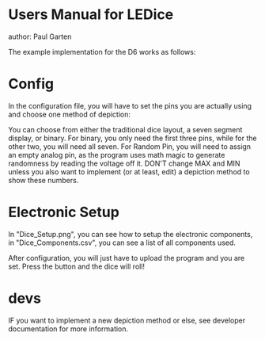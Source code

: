 # Users Manual for LEDice

author: Paul Garten

The example implementation for the D6 works as follows:

# Config
In the configuration file, you will have to set the pins you are 
actually using and choose one method of depiction:

You can choose from either the traditional dice layout, a seven segment display, or binary.
For binary, you only need the first three pins, while for the other two, you will need all seven.
For Random Pin, you will need to assign an empty analog pin, as the program uses math magic 
to generate randomness by reading the voltage off it.
DON'T change MAX and MIN unless you also want to implement (or at least, edit) 
a depiction method to show these numbers.

# Electronic Setup
In "Dice_Setup.png", you can see how to setup the electronic components, 
in "Dice_Components.csv", you can see a list of all components used.

After configuration, you will just have to upload the program and you are set.
Press the button and the dice will roll!

# devs
IF you want to implement a new depiction method or else, 
see developer documentation for more information.